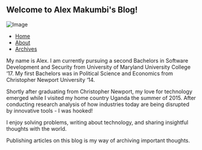 ## Welcome to Alex Makumbi's Blog!

![Image](assets/img/Makumbi.jpg)

- [Home](https://makumbi.github.io/output/index.html)
- [About](https://makumbi.github.io/output/about.html)
- [Archives](https://makumbi.github.io/output/archive.html)

My name is Alex. I am currently pursuing a second Bachelors in Software Development and Security from University of Maryland University College ‘17. My first Bachelors was in Political Science and Economics from Christopher Newport University ‘14. 

Shortly after graduating from Christopher Newport, my love for technology emerged while I visited my home country Uganda the summer of 2015. After conducting research analysis of how industries today are being disrupted by innovative tools - I was hooked! 

I enjoy solving problems, writing about technology, and sharing insightful thoughts with the world. 

Publishing articles on this blog is my way of archiving important thoughts.







